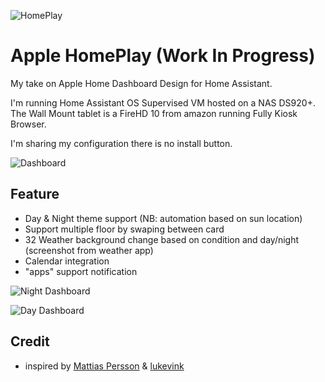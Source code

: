 ![HomePlay](https://github.com/avenger11/Apple-HomePlay/blob/main/Repo-images/HomePlay-125x125.png)
# Apple HomePlay (Work In Progress)

My take on Apple Home Dashboard Design for Home Assistant.

I'm running Home Assistant OS Supervised VM hosted on a NAS DS920+.
The Wall Mount tablet is a FireHD 10 from amazon running Fully Kiosk Browser.

I'm sharing my configuration there is no install button.

![Dashboard](https://github.com/avenger11/Apple-HomePlay/blob/main/Repo-images/01.gif)

## Feature

- Day & Night theme support (NB: automation based on sun location)
- Support multiple floor by swaping between card
- 32 Weather background change based on condition and day/night (screenshot from weather app)
- Calendar integration
- "apps" support notification

![Night Dashboard](https://github.com/avenger11/Apple-HomePlay/blob/main/Repo-images/night_dashboard.png)

![Day Dashboard](https://github.com/avenger11/Apple-HomePlay/blob/main/Repo-images/day_dashboard.png)

## Credit

- inspired by [Mattias Persson](https://github.com/matt8707/hass-config) & [lukevink](https://github.com/lukevink/hass-config-lajv)
